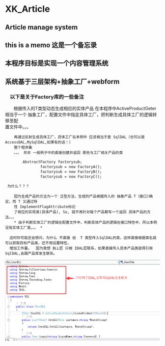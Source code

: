 # XK_Article
##  Article manage system
##  this is a memo 这是一个备忘录
##          本程序目标是实现一个内容管理系统
##        系统基于三层架构+抽象工厂+webform
        
###     以下是关于Factory库的一些备注
        根据传入的T类型动态生成相应的实体产品
        在本程序中ActiveProductGeter相当于一个 抽象工厂，配置文件中指定具体工厂，把判断生成具体工厂的逻辑转移至配  
        置文件中。。。
   
        再通过反射生成具体工厂，具体工厂在本例中 应该相当于是 SqlDAL（也可以是AccessDAL,MySqlDAL,如果有的话！)  
        整个程序集  
        。。。 并非 一般例子中的直接创建并返回 那些与工厂相关产品的类    
        
```eg : 
        AbstractFactory factorysub;
                factorysub = new FactoryA();
                factorysub = new FactoryB();
                factorysub = new FactoryC();
```

     为什么？？？
    
        因为生成产品的方法为一个 泛型方法，生成的产品根据传入的 抽象产品 T（接口)确定，而 T 又通过特  
        性 ImplementFlagAttribute标记  
        了相应的实现类(具体产品), So, 就不用针对每个产品都写一个返回 具体产品的方法。。。
        * 由于判断实体工厂的逻辑在配置文件中，判断具体产品的逻辑在接口特性中，所以本例没有实体工厂类。。。 *
        
      这时你可能还会想问，为什么 不直接 给  T 类型传入SqlDAL的类，这样直接根据类名就可以获取目标产品类，还不用设置特性，  
      增加工作量。  因为我想 BLL层 只根 IDAL层联系，如果直接传入具体产品类就得引用SqlDAL,会跟产品库发生联系。

![image](https://github.com/WildChocolate/XK_Article/raw/master/ScreenShot/BLL&IDAL.png)
      
